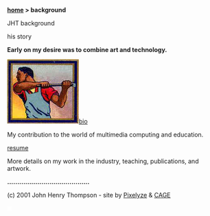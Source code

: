 **[home](index.md) > background**

JHT background

his story

**Early on my desire was to combine art and technology.**

![](images/stampman_left.jpg)[bio](bio.md)

My contribution to the world of multimedia computing and education.

[resume](resume.md)

More details on my work in the industry, teaching, publications, and artwork.

**.........................................**

(c) 2001 John Henry Thompson - site by [Pixelyze](http://www.pixelyze.com/) & [CAGE](http://www.cage.nl/)

![](images/spacer.gif)
